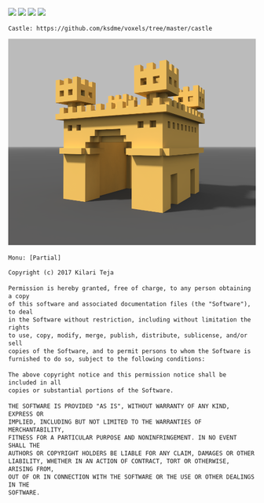 ![](https://img.shields.io/badge/experience-noob-232CA5E0.svg) ![](https://img.shields.io/badge/count-1-green.svg) ![](https://img.shields.io/badge/partial-1-yellow.svg)  ![](https://img.shields.io/badge/Made%20with%20%F0%9F%92%99%20using-MagicaVoxel-blue.svg)   
~~~
Castle: https://github.com/ksdme/voxels/tree/master/castle
~~~
![](https://github.com/ksdme/voxels/raw/master/castle/shots/angluar.png)

~~~
Monu: [Partial]
~~~

~~~
Copyright (c) 2017 Kilari Teja

Permission is hereby granted, free of charge, to any person obtaining a copy
of this software and associated documentation files (the "Software"), to deal
in the Software without restriction, including without limitation the rights
to use, copy, modify, merge, publish, distribute, sublicense, and/or sell
copies of the Software, and to permit persons to whom the Software is
furnished to do so, subject to the following conditions:

The above copyright notice and this permission notice shall be included in all
copies or substantial portions of the Software.

THE SOFTWARE IS PROVIDED "AS IS", WITHOUT WARRANTY OF ANY KIND, EXPRESS OR
IMPLIED, INCLUDING BUT NOT LIMITED TO THE WARRANTIES OF MERCHANTABILITY,
FITNESS FOR A PARTICULAR PURPOSE AND NONINFRINGEMENT. IN NO EVENT SHALL THE
AUTHORS OR COPYRIGHT HOLDERS BE LIABLE FOR ANY CLAIM, DAMAGES OR OTHER
LIABILITY, WHETHER IN AN ACTION OF CONTRACT, TORT OR OTHERWISE, ARISING FROM,
OUT OF OR IN CONNECTION WITH THE SOFTWARE OR THE USE OR OTHER DEALINGS IN THE
SOFTWARE.
~~~
